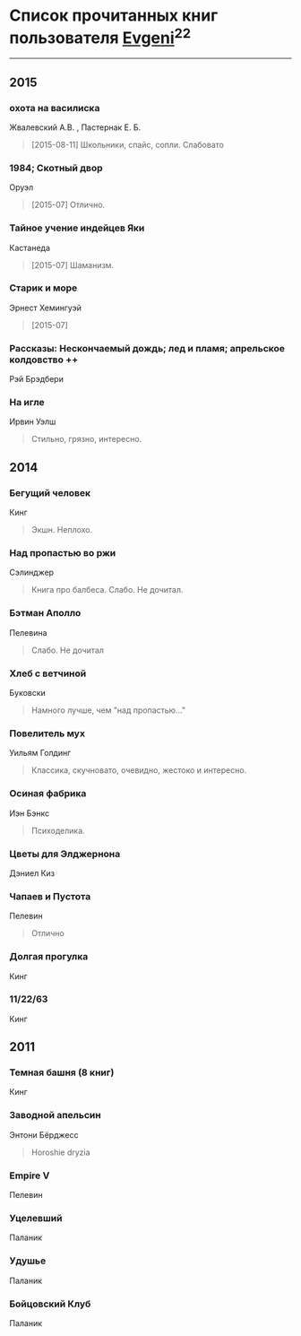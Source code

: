 # Список прочитанных книг пользователя [Evgeni](http://vk.com/id8665897)<sup>22</sup>
---

## 2015

### охота на василиска
Жвалевский А.В. , Пастернак Е. Б.
> [2015-08-11] Школьники, спайс, сопли. Слабовато


### 1984; Скотный двор
Оруэл
> [2015-07] Отлично.


### Тайное учение индейцев Яки
Кастанеда
> [2015-07] Шаманизм.


### Старик и море
Эрнест Хемингуэй
> [2015-07] 


### Рассказы: Нескончаемый дождь; лед и пламя; апрельское колдовство ++
Рэй Брэдбери


### На игле
Ирвин Уэлш
> Стильно, грязно, интересно.



## 2014

### Бегущий человек
Кинг
> Экшн. Неплохо.


### Над пропастью во ржи
Сэлинджер
> Книга про балбеса. Слабо. Не дочитал.


### Бэтман Аполло
Пелевина
> Слабо. Не дочитал


### Хлеб с ветчиной
Буковски
> Намного лучше, чем "над пропастью..."


### Повелитель мух
Уильям Голдинг
> Классика, скучновато, очевидно, жестоко и интересно.


### Осиная фабрика
Иэн Бэнкс
> Психоделика.


### Цветы для Элджернона
Дэниел Киз


### Чапаев и Пустота
Пелевин
> Отлично


### Долгая прогулка
Кинг


### 11/22/63
Кинг



## 2011

### Темная башня (8 книг)
Кинг


### Заводной апельсин
Энтони Бёрджесс
> Horoshie dryzia


### Empire V
Пелевин


### Уцелевший
Паланик


### Удушье
Паланик


### Бойцовский Клуб
Паланик



